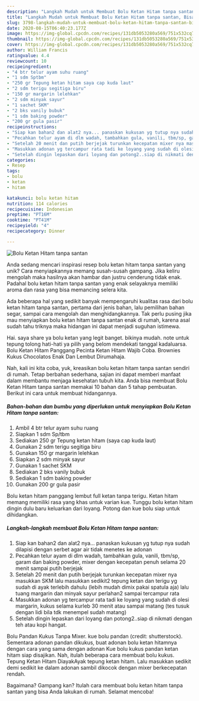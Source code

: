```yaml
---
description: "Langkah Mudah untuk Membuat Bolu Ketan Hitam tanpa santan, Bisa Manjain Lidah"
title: "Langkah Mudah untuk Membuat Bolu Ketan Hitam tanpa santan, Bisa Manjain Lidah"
slug: 3798-langkah-mudah-untuk-membuat-bolu-ketan-hitam-tanpa-santan-bisa-manjain-lidah
date: 2020-08-15T06:40:23.177Z
image: https://img-global.cpcdn.com/recipes/131db5053280a569/751x532cq70/bolu-ketan-hitam-tanpa-santan-foto-resep-utama.jpg
thumbnail: https://img-global.cpcdn.com/recipes/131db5053280a569/751x532cq70/bolu-ketan-hitam-tanpa-santan-foto-resep-utama.jpg
cover: https://img-global.cpcdn.com/recipes/131db5053280a569/751x532cq70/bolu-ketan-hitam-tanpa-santan-foto-resep-utama.jpg
author: William Francis
ratingvalue: 4.4
reviewcount: 10
recipeingredient:
- "4 btr telur ayam suhu ruang"
- "1 sdm Sptbm"
- "250 gr Tepung ketan hitam saya cap kuda laut"
- "2 sdm terigu segitiga biru"
- "150 gr margarin lelehkan"
- "2 sdm minyak sayur"
- "1 sachet SKM"
- "2 bks vanily bubuk"
- "1 sdm baking powder"
- "200 gr gula pasir"
recipeinstructions:
- "Siap kan bahan2 dan alat2 nya... panaskan kukusan yg tutup nya sudah dilapisi dengan serbet agar air tidak menetes ke adonan"
- "Pecahkan telur ayam di dlm wadah, tambahkan gula, vanili, tbm/sp, garam dan baking powder, mixer dengan kecepatan penuh selama 20 menit sampai putih berjejak"
- "Setelah 20 menit dan putih berjejak turunkan kecepatan mixer nya masukkan SKM lalu masukkan sedikit2 tepung ketan dan terigu yg sudah di ayak terlebih dahulu (lebih mudah dimix pakai spatula aja) lalu tuang margarin dan minyak sayur perlahan2 sampai tercampur rata"
- "Masukkan adonan yg tercampur rata tadi ke loyang yang sudah di olesi margarin, kukus selama kurleb 30 menit atau sampai matang (tes tusuk dengan lidi bila tdk menempel sudah matang)"
- "Setelah dingin lepaskan dari loyang dan potong2..siap di nikmati dengan teh atau kopi hangat."
categories:
- Resep
tags:
- bolu
- ketan
- hitam

katakunci: bolu ketan hitam 
nutrition: 114 calories
recipecuisine: Indonesian
preptime: "PT16M"
cooktime: "PT41M"
recipeyield: "4"
recipecategory: Dinner

---
```



![Bolu Ketan Hitam tanpa santan](https://img-global.cpcdn.com/recipes/131db5053280a569/751x532cq70/bolu-ketan-hitam-tanpa-santan-foto-resep-utama.jpg)

Anda sedang mencari inspirasi resep bolu ketan hitam tanpa santan yang unik? Cara menyiapkannya memang susah-susah gampang. Jika keliru mengolah maka hasilnya akan hambar dan justru cenderung tidak enak. Padahal bolu ketan hitam tanpa santan yang enak selayaknya memiliki aroma dan rasa yang bisa memancing selera kita.

Ada beberapa hal yang sedikit banyak mempengaruhi kualitas rasa dari bolu ketan hitam tanpa santan, pertama dari jenis bahan, lalu pemilihan bahan segar, sampai cara mengolah dan menghidangkannya. Tak perlu pusing jika mau menyiapkan bolu ketan hitam tanpa santan enak di rumah, karena asal sudah tahu triknya maka hidangan ini dapat menjadi suguhan istimewa.

Hai. saya share ya bolu ketan yang legit banget. bikinya mudah. note untuk tepung tolong hati-hati ya pilih yang belom mendekati tanggal kadaluarsa. Bolu Ketan Hitam Panggang Pecinta Ketan Hitam Wajib Coba. Brownies Kukus Chocolatos Enak Dan Lembut Dirumahaja.


Nah, kali ini kita coba, yuk, kreasikan bolu ketan hitam tanpa santan sendiri di rumah. Tetap berbahan sederhana, sajian ini dapat memberi manfaat dalam membantu menjaga kesehatan tubuh kita. Anda bisa membuat Bolu Ketan Hitam tanpa santan memakai 10 bahan dan 5 tahap pembuatan. Berikut ini cara untuk membuat hidangannya.

<!--inarticleads1-->

##### Bahan-bahan dan bumbu yang diperlukan untuk menyiapkan Bolu Ketan Hitam tanpa santan:

1. Ambil 4 btr telur ayam suhu ruang
1. Siapkan 1 sdm Sp/tbm
1. Sediakan 250 gr Tepung ketan hitam (saya cap kuda laut)
1. Gunakan 2 sdm terigu segitiga biru
1. Gunakan 150 gr margarin lelehkan
1. Siapkan 2 sdm minyak sayur
1. Gunakan 1 sachet SKM
1. Sediakan 2 bks vanily bubuk
1. Sediakan 1 sdm baking powder
1. Gunakan 200 gr gula pasir


Bolu ketan hitam panggang lembut full ketan tanpa terigu. Ketan hitam memang memiliki rasa yang khas untuk varian kue. Tunggu bolu ketan hitam dingin dulu baru keluarkan dari loyang. Potong dan kue bolu siap untuk dihidangkan. 

<!--inarticleads2-->

##### Langkah-langkah membuat Bolu Ketan Hitam tanpa santan:

1. Siap kan bahan2 dan alat2 nya... panaskan kukusan yg tutup nya sudah dilapisi dengan serbet agar air tidak menetes ke adonan
1. Pecahkan telur ayam di dlm wadah, tambahkan gula, vanili, tbm/sp, garam dan baking powder, mixer dengan kecepatan penuh selama 20 menit sampai putih berjejak
1. Setelah 20 menit dan putih berjejak turunkan kecepatan mixer nya masukkan SKM lalu masukkan sedikit2 tepung ketan dan terigu yg sudah di ayak terlebih dahulu (lebih mudah dimix pakai spatula aja) lalu tuang margarin dan minyak sayur perlahan2 sampai tercampur rata
1. Masukkan adonan yg tercampur rata tadi ke loyang yang sudah di olesi margarin, kukus selama kurleb 30 menit atau sampai matang (tes tusuk dengan lidi bila tdk menempel sudah matang)
1. Setelah dingin lepaskan dari loyang dan potong2..siap di nikmati dengan teh atau kopi hangat.


Bolu Pandan Kukus Tanpa Mixer. kue bolu pandan (credit: shutterstock). Sementara adonan pandan dikukus, buat adonan bolu ketan hitamnya dengan cara yang sama dengan adonan Kue bolu kukus pandan ketan hitam siap disajikan. Nah, itulah beberapa cara membuat bolu kukus. Tepung Ketan Hitam DiayakAyak tepung ketan hitam. Lalu masukkan sedikit demi sedikit ke dalam adonan sambil dikocok dengan mixer berkecepatan rendah. 

Bagaimana? Gampang kan? Itulah cara membuat bolu ketan hitam tanpa santan yang bisa Anda lakukan di rumah. Selamat mencoba!
